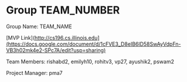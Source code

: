 # Group TEAM_NUMBER
Group Name: TEAM_NAME

[MVP Link](http://cs196.cs.illinois.edu](https://docs.google.com/document/d/1cFVE3_D8eIB6lD58SwAyVdpFn-VB3h02mk4e2-SPc7A/edit?usp=sharing)

Team Members: rishabd2,
emilyh10,
rohitv3,
vp27,
ayushik2,
pswam2

Project Manager: pma7
